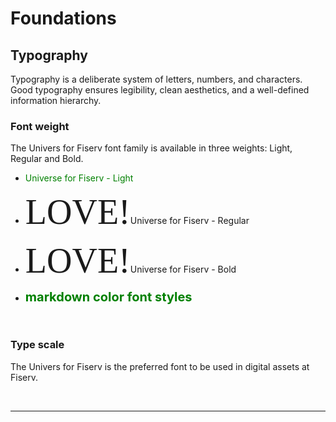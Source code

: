 # Foundations

## Typography

Typography is a deliberate system of letters, numbers, and characters. Good typography ensures legibility, clean aesthetics, and a well-defined information hierarchy.
</br>

### Font weight

The Univers for Fiserv font family is available in three weights: Light, Regular and Bold.

- <span style="color:green;">Universe for Fiserv - Light</span>
- <span style="font-family:Papyrus; font-size:4em;">LOVE!</span>Universe for Fiserv - Regular
- <span style="font-family:Papyrus; font-size:4em;">LOVE!</span>Universe for Fiserv - Bold

- <span style="color:green;font-weight:700;font-size:20px">
    markdown color font styles
</span>

</br>

### Type scale

The Univers for Fiserv is the preferred font to be used in digital assets at Fiserv.

</br>

___
